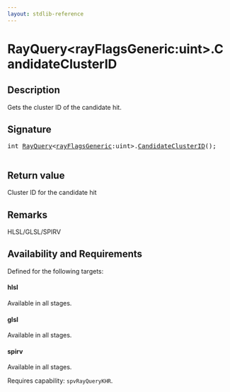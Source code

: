 ```yaml
---
layout: stdlib-reference
---
```


# RayQuery\<rayFlagsGeneric:uint\>\.CandidateClusterID

## Description

Gets the cluster ID of the candidate hit.



## Signature 

<pre>
<span class="code_keyword">int</span> <a href="index.html" class="code_type">RayQuery</a>&lt;<a href="index.html#decl-rayFlagsGeneric" class="code_var">rayFlagsGeneric</a>:<span class="code_keyword">uint</span>&gt;.<a href="candidateclusterid-09gh.html">CandidateClusterID</a>();

</pre>

## Return value
Cluster ID for the candidate hit

## Remarks
HLSL/GLSL/SPIRV


## Availability and Requirements

Defined for the following targets:

#### hlsl
Available in all stages.

#### glsl
Available in all stages.

#### spirv
Available in all stages.

Requires capability: `spvRayQueryKHR`.


